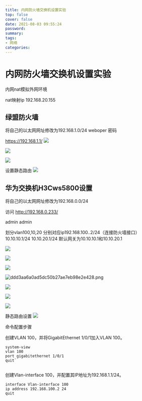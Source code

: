```yaml
---
title: 内网防火墙交换机设置实验
top: false
cover: false
date: 2021-08-03 09:55:24
password:
summary:
tags:
- 网络
categories:
---
```

# 内网防火墙交换机设置实验
内网nat模拟外网环境

nat映射ip 192.168.20.155
## 绿盟防火墙
将自己的以太网网址修改为192.168.1.0/24
weboper
密码

https://192.168.1.1/
![](内网防火墙交换机设置实验/f8ed5a7a2fb04497bc5141d87af81462.png)


![](内网防火墙交换机设置实验/712f7819e323409883f76525479fd954.png)

![](内网防火墙交换机设置实验/697c73caf1e94fa68a4cf2c92f5f083e.png)

设置静态路由
![](内网防火墙交换机设置实验/14d0ae3a1a5b4d96ad3d3c191ef5255d.png)


## 华为交换机H3Cws5800设置
将自己的以太网网址修改为192.168.0.0/24

访问
http://192.168.0.233/

admin
admin


划分vlan100,10,20
分别对应ip192.168.100..2/24（连接防火墙接口）
10.10.10.1/24
10.10.20.1/24
默认网关为10.10.10.1和10.10.20.1


![](内网防火墙交换机设置实验/b740106e4181402f9f3486ec4d5faed6.png)

![](内网防火墙交换机设置实验/c19c3b453965486aa73827232d0eaf01.png)


![](内网防火墙交换机设置实验/a3efd5649fba46179b6488262ee7464c.png)

![ddd3aa6a0ad5dc50b27ae7eb98e2e428.png](内网防火墙交换机设置实验/a962b43e3a694744889d713e368bdf98.png)

![](内网防火墙交换机设置实验/2371d1da87cd425cb7c449365ae0dc7e.png)

![](内网防火墙交换机设置实验/30d8e32e5a5645e8a234e1cf04788e6c.png)

![](内网防火墙交换机设置实验/23c95a629576435ea06c0774f9c4401e.png)

静态路由设置
![](内网防火墙交换机设置实验/db513b4467b24fd99547fc6959768063.png)

命令配置步骤

创建VLAN 100，并将GigabitEthernet 1/0/1加入VLAN 100。

```
system-view
vlan 100
port gigabitethernet 1/0/1
quit` 


```

创建Vlan-interface 100，并配置其IP地址为192.168.1.1/24。

```
interface Vlan-interface 100
ip address 192.168.100.2 24
quit 

```
